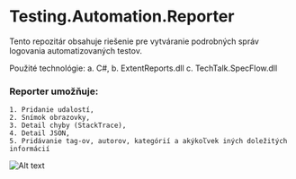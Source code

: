 # Testing.Automation.Reporter
Tento repozitár obsahuje riešenie pre vytváranie podrobných správ logovania automatizovaných testov.

Použité technológie:
    a. C#,
    b. ExtentReports.dll
    c. TechTalk.SpecFlow.dll

### Reporter umožňuje:

    1. Pridanie udalostí,
    2. Snímok obrazovky,
    3. Detail chyby (StackTrace),
    4. Detail JSON,			
    5. Pridávanie tag-ov, autorov, kategórií a akýkoľvek iných doležitých informácií

![Alt text](/Testing.Automation.Reporter/image.jpg?raw=true "Optional Title")

